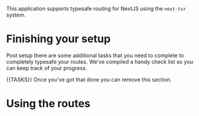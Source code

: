 This application supports typesafe routing for NextJS using the `next-tsr` system.

# Finishing your setup

Post setup there are some additional tasks that you need to complete to completely typesafe your routes. We've compiled a handy check list so you can keep track of your progress.

{{TASKS}}
Once you've got that done you can remove this section.

# Using the routes
